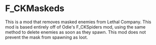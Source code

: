 # F_CKMaskeds
This is a mod that removes masked enemies from Lethal Company.
This mod is based entirely off of Odie's F_CKSpiders mod,
using the same method to delete enemies as soon as they spawn.
This mod does not prevent the mask from spawning as loot.
